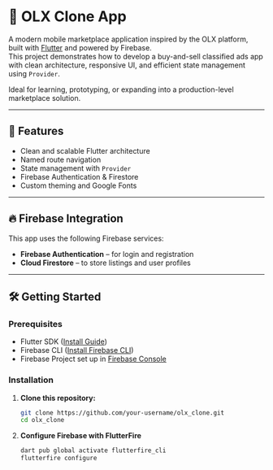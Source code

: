 # 📱 OLX Clone App

A modern mobile marketplace application inspired by the OLX platform, built with [Flutter](https://flutter.dev) and powered by Firebase.  
This project demonstrates how to develop a buy-and-sell classified ads app with clean architecture, responsive UI, and efficient state management using `Provider`.

Ideal for learning, prototyping, or expanding into a production-level marketplace solution.

---

## 🚀 Features

- Clean and scalable Flutter architecture
- Named route navigation
- State management with `Provider`
- Firebase Authentication & Firestore
- Custom theming and Google Fonts

---

## 🔥 Firebase Integration

This app uses the following Firebase services:

- **Firebase Authentication** – for login and registration
- **Cloud Firestore** – to store listings and user profiles

---

## 🛠️ Getting Started

### Prerequisites

- Flutter SDK ([Install Guide](https://docs.flutter.dev/get-started/install))
- Firebase CLI ([Install Firebase CLI](https://firebase.google.com/docs/cli))
- Firebase Project set up in [Firebase Console](https://console.firebase.google.com/)

### Installation

1. **Clone this repository:**
   ```bash
   git clone https://github.com/your-username/olx_clone.git
   cd olx_clone
   
2. **Configure Firebase with FlutterFire**
   ```bash
   dart pub global activate flutterfire_cli
   flutterfire configure
